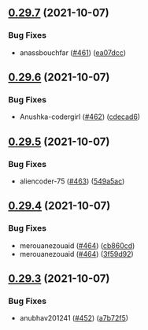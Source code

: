 ## [0.29.7](https://github.com/EddieHubCommunity/LinkFree/compare/v0.29.6...v0.29.7) (2021-10-07)


### Bug Fixes

* anassbouchfar ([#461](https://github.com/EddieHubCommunity/LinkFree/issues/461)) ([ea07dcc](https://github.com/EddieHubCommunity/LinkFree/commit/ea07dcc5a55100030e3461f54abc99580aae2487))



## [0.29.6](https://github.com/EddieHubCommunity/LinkFree/compare/v0.29.5...v0.29.6) (2021-10-07)


### Bug Fixes

* Anushka-codergirl ([#462](https://github.com/EddieHubCommunity/LinkFree/issues/462)) ([cdecad6](https://github.com/EddieHubCommunity/LinkFree/commit/cdecad6980e4de50f8853000a97c0fcab6369cc8))



## [0.29.5](https://github.com/EddieHubCommunity/LinkFree/compare/v0.29.4...v0.29.5) (2021-10-07)


### Bug Fixes

* aliencoder-75 ([#463](https://github.com/EddieHubCommunity/LinkFree/issues/463)) ([549a5ac](https://github.com/EddieHubCommunity/LinkFree/commit/549a5ac1791e7f9d0f80f74b9af48caa257ff254))



## [0.29.4](https://github.com/EddieHubCommunity/LinkFree/compare/v0.29.3...v0.29.4) (2021-10-07)


### Bug Fixes

* merouanezouaid ([#464](https://github.com/EddieHubCommunity/LinkFree/issues/464)) ([cb860cd](https://github.com/EddieHubCommunity/LinkFree/commit/cb860cd204546350d78a281c7fe3e5cec4fb55d2))
* merouanezouaid ([#464](https://github.com/EddieHubCommunity/LinkFree/issues/464)) ([3f59d92](https://github.com/EddieHubCommunity/LinkFree/commit/3f59d92b799e74b0edb67181faf142957ee43b09))



## [0.29.3](https://github.com/EddieHubCommunity/LinkFree/compare/v0.29.2...v0.29.3) (2021-10-07)


### Bug Fixes

* anubhav201241  ([#452](https://github.com/EddieHubCommunity/LinkFree/issues/452)) ([a7b72f5](https://github.com/EddieHubCommunity/LinkFree/commit/a7b72f55517bc27e99da00eb6cc8fc3c9524dd65))



